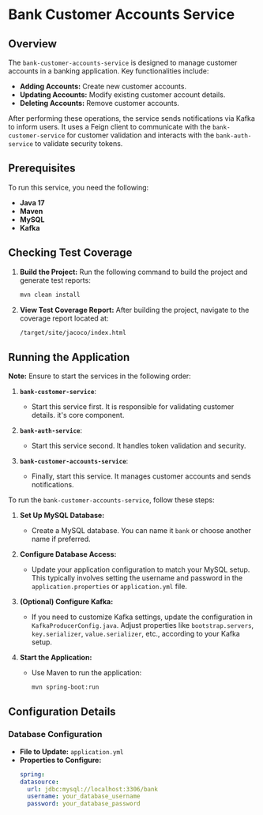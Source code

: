 # Bank Customer Accounts Service

## Overview

The `bank-customer-accounts-service` is designed to manage customer accounts in a banking application. Key functionalities include:

- **Adding Accounts:** Create new customer accounts.
- **Updating Accounts:** Modify existing customer account details.
- **Deleting Accounts:** Remove customer accounts.

After performing these operations, the service sends notifications via Kafka to inform users. It uses a Feign client to communicate with the `bank-customer-service` for customer validation and interacts with the `bank-auth-service` to validate security tokens.

## Prerequisites

To run this service, you need the following:

- **Java 17**
- **Maven**
- **MySQL**
- **Kafka**

## Checking Test Coverage

1. **Build the Project:**
   Run the following command to build the project and generate test reports:
   ```sh
   mvn clean install
   ```
2. **View Test Coverage Report:**
   After building the project, navigate to the coverage report located at:
   ```sh
   /target/site/jacoco/index.html
   ```
   
## Running the Application

**Note:** Ensure to start the services in the following order:

1. **`bank-customer-service`**:
   - Start this service first. It is responsible for validating customer details. it's core component.

2. **`bank-auth-service`**:
   - Start this service second. It handles token validation and security.

3. **`bank-customer-accounts-service`**:
   - Finally, start this service. It manages customer accounts and sends notifications.


To run the `bank-customer-accounts-service`, follow these steps:

1. **Set Up MySQL Database:**
   - Create a MySQL database. You can name it `bank` or choose another name if preferred.

2. **Configure Database Access:**
   - Update your application configuration to match your MySQL setup. This typically involves setting the username and password in the `application.properties` or `application.yml` file.

3. **(Optional) Configure Kafka:**
   - If you need to customize Kafka settings, update the configuration in `KafkaProducerConfig.java`. Adjust properties like `bootstrap.servers`, `key.serializer`, `value.serializer`, etc., according to your Kafka setup.

4. **Start the Application:**
   - Use Maven to run the application:
     ```sh
     mvn spring-boot:run
     ```

## Configuration Details

### Database Configuration

- **File to Update:** `application.yml`
- **Properties to Configure:**
  ```yml
  spring:
  datasource:
    url: jdbc:mysql://localhost:3306/bank
    username: your_database_username
    password: your_database_password
  ```